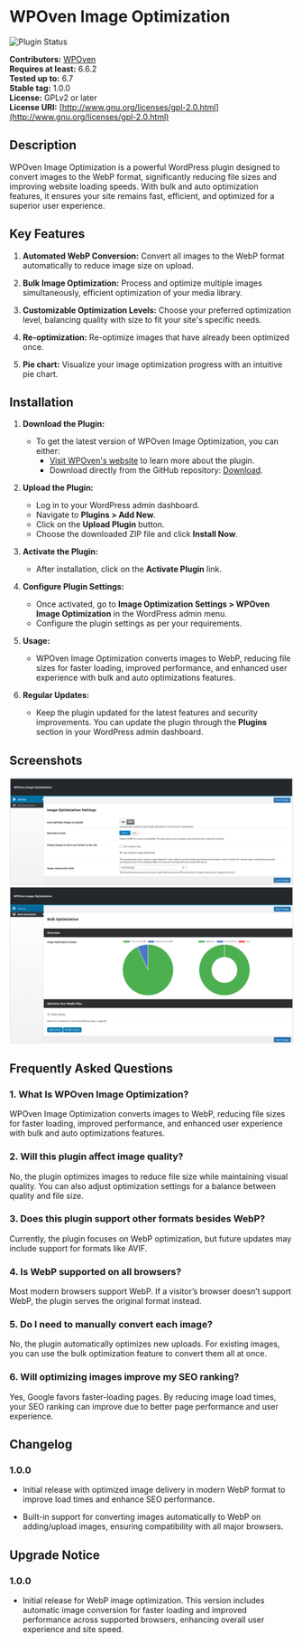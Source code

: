 # WPOven Image Optimization

![Plugin Status](https://github.com/shyambaseapp/wpoven_imageoptim/actions/workflows/plugin-check.yml/badge.svg)

**Contributors:** [WPOven](https://www.wpoven.com/)  
**Requires at least:** 6.6.2  
**Tested up to:** 6.7  
**Stable tag:** 1.0.0  
**License:** GPLv2 or later  
**License URI:** [http://www.gnu.org/licenses/gpl-2.0.html](http://www.gnu.org/licenses/gpl-2.0.html)

## Description

WPOven Image Optimization is a powerful WordPress plugin designed to convert images to the WebP format,
significantly reducing file sizes and improving website loading speeds.
With bulk and auto optimization features, it ensures your site remains fast,
efficient, and optimized for a superior user experience.

## Key Features

1. **Automated WebP Conversion:**
   Convert all images to the WebP format automatically to reduce image size on upload.

2. **Bulk Image Optimization:**
   Process and optimize multiple images simultaneously, efficient optimization of your media library.

3. **Customizable Optimization Levels:**
   Choose your preferred optimization level, balancing quality with size to fit your site's specific needs.

4. **Re-optimization:**
   Re-optimize images that have already been optimized once.

5. **Pie chart:**
   Visualize your image optimization progress with an intuitive pie chart.

## Installation

1. **Download the Plugin:**

   - To get the latest version of WPOven Image Optimization, you can either:
     - [Visit WPOven's website](https://www.wpoven.com/plugins/wpoven-image-optimization) to learn more about the plugin.
     - Download directly from the GitHub repository: [Download](https://github.com/baseapp/wpoven_imageoptim/releases/download/1.0.0/wpoven-image-optimization-2024-11-12.zip).

2. **Upload the Plugin:**

   - Log in to your WordPress admin dashboard.
   - Navigate to **Plugins > Add New**.
   - Click on the **Upload Plugin** button.
   - Choose the downloaded ZIP file and click **Install Now**.

3. **Activate the Plugin:**

   - After installation, click on the **Activate Plugin** link.

4. **Configure Plugin Settings:**

   - Once activated, go to **Image Optimization Settings > WPOven Image Optimization** in the WordPress admin menu.
   - Configure the plugin settings as per your requirements.

5. **Usage:**

   - WPOven Image Optimization converts images to WebP, reducing file sizes for faster loading,
     improved performance, and enhanced user experience with bulk and auto optimizations features.

6. **Regular Updates:**
   - Keep the plugin updated for the latest features and security improvements. You can update the plugin through the **Plugins** section in your WordPress admin dashboard.

## Screenshots

![Image Optimization](https://github.com/baseapp/wpoven_imageoptim/blob/main/assets/screenshots/wpoven-image-optimization.png)
![Bulk Optimize](https://github.com/baseapp/wpoven_imageoptim/blob/main/assets/screenshots/bulk-optimization.png)

## Frequently Asked Questions

### 1. What Is WPOven Image Optimization?

WPOven Image Optimization converts images to WebP, reducing file sizes for faster loading,
improved performance, and enhanced user experience with bulk and auto optimizations features.

### 2. Will this plugin affect image quality?

No, the plugin optimizes images to reduce file size while maintaining visual quality.
You can also adjust optimization settings for a balance between quality and file size.

### 3. Does this plugin support other formats besides WebP?

Currently, the plugin focuses on WebP optimization, but future updates may include support for formats like AVIF.

### 4. Is WebP supported on all browsers?

Most modern browsers support WebP. If a visitor’s browser doesn’t support WebP,
the plugin serves the original format instead.

### 5. Do I need to manually convert each image?

No, the plugin automatically optimizes new uploads. For existing images,
you can use the bulk optimization feature to convert them all at once.

### 6. Will optimizing images improve my SEO ranking?

Yes, Google favors faster-loading pages. By reducing image load times,
your SEO ranking can improve due to better page performance and user experience.

## Changelog

### 1.0.0

- Initial release with optimized image delivery in modern WebP format to improve load times and enhance SEO performance.

- Built-in support for converting images automatically to WebP on adding/upload images, ensuring compatibility with all major browsers.

## Upgrade Notice

### 1.0.0

- Initial release for WebP image optimization. This version includes automatic image conversion for faster loading and improved performance across supported browsers, enhancing overall user experience and site speed.
